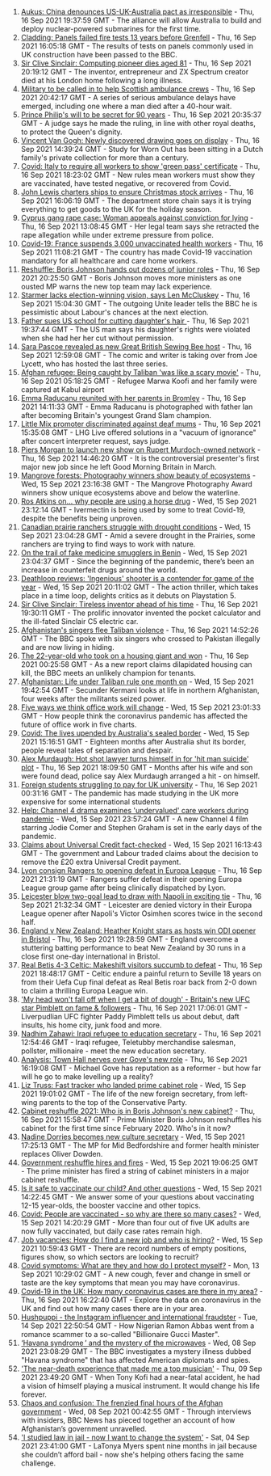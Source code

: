 1. [Aukus: China denounces US-UK-Australia pact as irresponsible](https://www.bbc.co.uk/news/world-58582573?at_medium=RSS&at_campaign=KARANGA) - Thu, 16 Sep 2021 19:37:59 GMT - The alliance will allow Australia to build and deploy nuclear-powered submarines for the first time.
2. [Cladding: Panels failed fire tests 13 years before Grenfell](https://www.bbc.co.uk/news/uk-58584348?at_medium=RSS&at_campaign=KARANGA) - Thu, 16 Sep 2021 16:05:18 GMT - The results of tests on panels commonly used in UK construction have been passed to the BBC.
3. [Sir Clive Sinclair: Computing pioneer dies aged 81](https://www.bbc.co.uk/news/uk-58587521?at_medium=RSS&at_campaign=KARANGA) - Thu, 16 Sep 2021 20:19:12 GMT - The inventor, entrepreneur and ZX Spectrum creator died at his London home following a long illness.
4. [Military to be called in to help Scottish ambulance crews](https://www.bbc.co.uk/news/uk-scotland-scotland-politics-58585349?at_medium=RSS&at_campaign=KARANGA) - Thu, 16 Sep 2021 20:42:17 GMT - A series of serious ambulance delays have emerged, including one where a man died after a 40-hour wait.
5. [Prince Philip's will to be secret for 90 years](https://www.bbc.co.uk/news/uk-58587147?at_medium=RSS&at_campaign=KARANGA) - Thu, 16 Sep 2021 20:35:37 GMT - A judge says he made the ruling, in line with other royal deaths, to protect the Queen's dignity.
6. [Vincent Van Gogh: Newly discovered drawing goes on display](https://www.bbc.co.uk/news/entertainment-arts-58586492?at_medium=RSS&at_campaign=KARANGA) - Thu, 16 Sep 2021 14:39:24 GMT - Study for Worn Out has been sitting in a Dutch family's private collection for more than a century.
7. [Covid: Italy to require all workers to show 'green pass' certificate](https://www.bbc.co.uk/news/world-europe-58590187?at_medium=RSS&at_campaign=KARANGA) - Thu, 16 Sep 2021 18:23:02 GMT - New rules mean workers must show they are vaccinated, have tested negative, or recovered from Covid.
8. [John Lewis charters ships to ensure Christmas stock arrives](https://www.bbc.co.uk/news/business-58581812?at_medium=RSS&at_campaign=KARANGA) - Thu, 16 Sep 2021 16:06:19 GMT - The department store chain says it is trying everything to get goods to the UK for the holiday season.
9. [Cyprus gang rape case: Woman appeals against conviction for lying](https://www.bbc.co.uk/news/uk-england-derbyshire-58583251?at_medium=RSS&at_campaign=KARANGA) - Thu, 16 Sep 2021 13:08:45 GMT - Her legal team says she retracted the rape allegation while under extreme pressure from police.
10. [Covid-19: France suspends 3,000 unvaccinated health workers](https://www.bbc.co.uk/news/world-europe-58581682?at_medium=RSS&at_campaign=KARANGA) - Thu, 16 Sep 2021 11:08:21 GMT - The country has made Covid-19 vaccination mandatory for all healthcare and care home workers.
11. [Reshuffle: Boris Johnson hands out dozens of junior roles](https://www.bbc.co.uk/news/uk-politics-58578385?at_medium=RSS&at_campaign=KARANGA) - Thu, 16 Sep 2021 20:25:50 GMT - Boris Johnson moves more ministers as one ousted MP warns the new top team may lack experience.
12. [Starmer lacks election-winning vision, says Len McCluskey](https://www.bbc.co.uk/news/uk-politics-58583100?at_medium=RSS&at_campaign=KARANGA) - Thu, 16 Sep 2021 15:04:30 GMT - The outgoing Unite leader tells the BBC he is pessimistic about Labour's chances at the next election.
13. [Father sues US school for cutting daughter's hair ](https://www.bbc.co.uk/news/world-us-canada-58591006?at_medium=RSS&at_campaign=KARANGA) - Thu, 16 Sep 2021 19:37:44 GMT - The US man says his daughter's rights were violated when she had her her cut without permission.
14. [Sara Pascoe revealed as new Great British Sewing Bee host](https://www.bbc.co.uk/news/entertainment-arts-58586090?at_medium=RSS&at_campaign=KARANGA) - Thu, 16 Sep 2021 12:59:08 GMT - The comic and writer is taking over from Joe Lycett, who has hosted the last three series.
15. [Afghan refugee: Being caught by Taliban 'was like a scary movie'](https://www.bbc.co.uk/news/uk-england-58576104?at_medium=RSS&at_campaign=KARANGA) - Thu, 16 Sep 2021 05:18:25 GMT - Refugee Marwa Koofi and her family were captured at Kabul airport
16. [Emma Raducanu reunited with her parents in Bromley](https://www.bbc.co.uk/news/uk-england-london-58585022?at_medium=RSS&at_campaign=KARANGA) - Thu, 16 Sep 2021 14:11:33 GMT - Emma Raducanu is photographed with father Ian after becoming Britain's youngest Grand Slam champion.
17. [Little Mix promoter discriminated against deaf mums](https://www.bbc.co.uk/news/entertainment-arts-58587517?at_medium=RSS&at_campaign=KARANGA) - Thu, 16 Sep 2021 15:35:08 GMT - LHG Live offered solutions in a "vacuum of ignorance" after concert interpreter request, says judge.
18. [Piers Morgan to launch new show on Rupert Murdoch-owned network](https://www.bbc.co.uk/news/entertainment-arts-58586493?at_medium=RSS&at_campaign=KARANGA) - Thu, 16 Sep 2021 14:46:20 GMT - It is the controversial presenter's first major new job since he left Good Morning Britain in March.
19. [Mangrove forests: Photography winners show beauty of ecosystems](https://www.bbc.co.uk/news/in-pictures-58558932?at_medium=RSS&at_campaign=KARANGA) - Wed, 15 Sep 2021 23:16:38 GMT - The Mangrove Photography Award winners show unique ecosystems above and below the waterline.
20. [Ros Atkins on... why people are using a horse drug](https://www.bbc.co.uk/news/world-58569849?at_medium=RSS&at_campaign=KARANGA) - Wed, 15 Sep 2021 23:12:14 GMT - Ivermectin is being used by some to treat Covid-19, despite the benefits being unproven.
21. [Canadian prairie ranchers struggle with drought conditions](https://www.bbc.co.uk/news/world-us-canada-58573877?at_medium=RSS&at_campaign=KARANGA) - Wed, 15 Sep 2021 23:04:28 GMT - Amid a severe drought in the Prairies, some ranchers are trying to find ways to work with nature.
22. [On the trail of fake medicine smugglers in Benin](https://www.bbc.co.uk/news/world-africa-58577421?at_medium=RSS&at_campaign=KARANGA) - Wed, 15 Sep 2021 23:04:37 GMT - Since the beginning of the pandemic, there’s been an increase in counterfeit drugs around the world.
23. [Deathloop reviews: 'Ingenious' shooter is a contender for game of the year](https://www.bbc.co.uk/news/entertainment-arts-58571363?at_medium=RSS&at_campaign=KARANGA) - Wed, 15 Sep 2021 20:11:02 GMT - The action thriller, which takes place in a time loop, delights critics as it debuts on Playstation 5.
24. [Sir Clive Sinclair: Tireless inventor ahead of his time](https://www.bbc.co.uk/news/science-environment-29985976?at_medium=RSS&at_campaign=KARANGA) - Thu, 16 Sep 2021 19:30:11 GMT - The prolific innovator invented the pocket calculator and the ill-fated Sinclair C5 electric car.
25. [Afghanistan's singers flee Taliban violence](https://www.bbc.co.uk/news/world-asia-58583217?at_medium=RSS&at_campaign=KARANGA) - Thu, 16 Sep 2021 14:52:26 GMT - The BBC spoke with six singers who crossed to Pakistan illegally and are now living in hiding.
26. [The 22-year-old who took on a housing giant and won](https://www.bbc.co.uk/news/uk-58572341?at_medium=RSS&at_campaign=KARANGA) - Thu, 16 Sep 2021 00:25:58 GMT - As a new report claims dilapidated housing can kill, the BBC meets an unlikely champion for tenants.
27. [Afghanistan: Life under Taliban rule one month on](https://www.bbc.co.uk/news/world-asia-58550640?at_medium=RSS&at_campaign=KARANGA) - Wed, 15 Sep 2021 19:42:54 GMT - Secunder Kermani looks at life in northern Afghanistan, four weeks after the militants seized power.
28. [Five ways we think office work will change](https://www.bbc.co.uk/news/business-58574621?at_medium=RSS&at_campaign=KARANGA) - Wed, 15 Sep 2021 23:01:33 GMT - How people think the coronavirus pandemic has affected the future of office work in five charts.
29. [Covid: The lives upended by Australia's sealed border](https://www.bbc.co.uk/news/world-australia-58540905?at_medium=RSS&at_campaign=KARANGA) - Wed, 15 Sep 2021 15:16:51 GMT - Eighteen months after Australia shut its border, people reveal tales of separation and despair.
30. [Alex Murdaugh: Hot shot lawyer turns himself in for 'hit man suicide' plot](https://www.bbc.co.uk/news/world-us-canada-58577936?at_medium=RSS&at_campaign=KARANGA) - Thu, 16 Sep 2021 18:09:50 GMT - Months after his wife and son were found dead, police say Alex Murdaugh arranged a hit - on himself.
31. [Foreign students struggling to pay for UK university](https://www.bbc.co.uk/news/newsbeat-58558674?at_medium=RSS&at_campaign=KARANGA) - Thu, 16 Sep 2021 00:31:16 GMT - The pandemic has made studying in the UK more expensive for some international students
32. [Help: Channel 4 drama examines 'undervalued' care workers during pandemic](https://www.bbc.co.uk/news/entertainment-arts-58537568?at_medium=RSS&at_campaign=KARANGA) - Wed, 15 Sep 2021 23:57:24 GMT - A new Channel 4 film starring Jodie Comer and Stephen Graham is set in the early days of the pandemic.
33. [Claims about Universal Credit fact-checked](https://www.bbc.co.uk/news/58572989?at_medium=RSS&at_campaign=KARANGA) - Wed, 15 Sep 2021 16:13:43 GMT - The government and Labour traded claims about the decision to remove the £20 extra Universal Credit payment.
34. [Lyon consign Rangers to opening defeat in Europa League](https://www.bbc.co.uk/sport/football/58493153?at_medium=RSS&at_campaign=KARANGA) - Thu, 16 Sep 2021 21:31:19 GMT - Rangers suffer defeat in their opening Europa League group game after being clinically dispatched by Lyon.
35. [Leicester blow two-goal lead to draw with Napoli in exciting tie](https://www.bbc.co.uk/sport/football/58519071?at_medium=RSS&at_campaign=KARANGA) - Thu, 16 Sep 2021 21:32:34 GMT - Leicester are denied victory in their Europa League opener after Napoli's Victor Osimhen scores twice in the second half.
36. [England v New Zealand: Heather Knight stars as hosts win ODI opener in Bristol](https://www.bbc.co.uk/sport/cricket/58588012?at_medium=RSS&at_campaign=KARANGA) - Thu, 16 Sep 2021 19:28:59 GMT - England overcome a stuttering batting performance to beat New Zealand by 30 runs in a close first one-day international in Bristol.
37. [Real Betis 4-3 Celtic: Makeshift visitors succumb to defeat](https://www.bbc.co.uk/sport/football/58493146?at_medium=RSS&at_campaign=KARANGA) - Thu, 16 Sep 2021 18:48:17 GMT - Celtic endure a painful return to Seville 18 years on from their Uefa Cup final defeat as Real Betis roar back from 2-0 down to claim a thrilling Europa League win.
38. ['My head won't fall off when I get a bit of dough' - Britain's new UFC star Pimblett on fame & followers](https://www.bbc.co.uk/sport/mixed-martial-arts/58583832?at_medium=RSS&at_campaign=KARANGA) - Thu, 16 Sep 2021 17:06:01 GMT - Liverpudlian UFC fighter Paddy Pimblett tells us about debut, daft insults, his home city, junk food and more.
39. [Nadhim Zahawi: Iraqi refugee to education secretary](https://www.bbc.co.uk/news/uk-politics-58582399?at_medium=RSS&at_campaign=KARANGA) - Thu, 16 Sep 2021 12:54:46 GMT - Iraqi refugee, Teletubby merchandise salesman, pollster, millionaire - meet the new education secretary.
40. [Analysis: Town Hall nerves over Gove's new role](https://www.bbc.co.uk/news/uk-politics-58583104?at_medium=RSS&at_campaign=KARANGA) - Thu, 16 Sep 2021 16:19:08 GMT - Michael Gove has reputation as a reformer - but how far will he go to make levelling up a reality?
41. [Liz Truss: Fast tracker who landed prime cabinet role](https://www.bbc.co.uk/news/uk-politics-58575895?at_medium=RSS&at_campaign=KARANGA) - Wed, 15 Sep 2021 19:01:02 GMT - The life of the new foreign secretary, from left-wing parents to the top of the Conservative Party.
42. [Cabinet reshuffle 2021: Who is in Boris Johnson's new cabinet?](https://www.bbc.co.uk/news/uk-politics-58574180?at_medium=RSS&at_campaign=KARANGA) - Thu, 16 Sep 2021 15:58:47 GMT - Prime Minister Boris Johnson reshuffles his cabinet for the first time since February 2020. Who's in it now?
43. [Nadine Dorries becomes new culture secretary](https://www.bbc.co.uk/news/entertainment-arts-58575177?at_medium=RSS&at_campaign=KARANGA) - Wed, 15 Sep 2021 17:25:13 GMT - The MP for Mid Bedfordshire and former health minister replaces Oliver Dowden.
44. [Government reshuffle hires and fires](https://www.bbc.co.uk/news/uk-politics-58578673?at_medium=RSS&at_campaign=KARANGA) - Wed, 15 Sep 2021 19:06:25 GMT - The prime minister has fired a string of cabinet ministers in a major cabinet reshuffle.
45. [Is it safe to vaccinate our child? And other questions](https://www.bbc.co.uk/news/world-asia-china-51176409?at_medium=RSS&at_campaign=KARANGA) - Wed, 15 Sep 2021 14:22:45 GMT - We answer some of your questions about vaccinating 12-15 year-olds, the booster vaccine and other topics.
46. [Covid: People are vaccinated - so why are there so many cases?](https://www.bbc.co.uk/news/health-55045639?at_medium=RSS&at_campaign=KARANGA) - Wed, 15 Sep 2021 14:20:29 GMT - More than four out of five UK adults are now fully vaccinated, but daily case rates remain high.
47. [Job vacancies: How do I find a new job and who is hiring?](https://www.bbc.co.uk/news/explainers-53685650?at_medium=RSS&at_campaign=KARANGA) - Wed, 15 Sep 2021 10:59:43 GMT - There are record numbers of empty positions, figures show, so which sectors are looking to recruit?
48. [Covid symptoms: What are they and how do I protect myself?](https://www.bbc.co.uk/news/health-51048366?at_medium=RSS&at_campaign=KARANGA) - Mon, 13 Sep 2021 10:29:02 GMT - A new cough, fever and change in smell or taste are the key symptoms that mean you may have coronavirus.
49. [Covid-19 in the UK: How many coronavirus cases are there in my area?](https://www.bbc.co.uk/news/uk-51768274?at_medium=RSS&at_campaign=KARANGA) - Thu, 16 Sep 2021 16:22:40 GMT - Explore the data on coronavirus in the UK and find out how many cases there are in your area.
50. [Hushpuppi - the Instagram influencer and international fraudster](https://www.bbc.co.uk/news/world-africa-58553109?at_medium=RSS&at_campaign=KARANGA) - Tue, 14 Sep 2021 22:50:54 GMT - How Nigerian Ramon Abbas went from a romance scammer to a so-called "Billionaire Gucci Master".
51. [‘Havana syndrome ’ and the mystery of the microwaves](https://www.bbc.co.uk/news/world-58396698?at_medium=RSS&at_campaign=KARANGA) - Wed, 08 Sep 2021 23:08:29 GMT - The BBC investigates a mystery illness dubbed "Havana syndrome" that has affected American diplomats and spies.
52. ['The near-death experience that made me a top musician'](https://www.bbc.co.uk/news/stories-58465559?at_medium=RSS&at_campaign=KARANGA) - Thu, 09 Sep 2021 23:49:20 GMT - When Tony Kofi had a near-fatal accident, he had a vision of himself playing a musical instrument. It would change his life forever.
53. [Chaos and confusion: The frenzied final hours of the Afghan government](https://www.bbc.co.uk/news/world-asia-58477131?at_medium=RSS&at_campaign=KARANGA) - Wed, 08 Sep 2021 00:42:55 GMT - Through interviews with insiders, BBC News has pieced together an account of how Afghanistan’s government unravelled.
54. ['I studied law in jail - now I want to change the system'](https://www.bbc.co.uk/news/stories-58311196?at_medium=RSS&at_campaign=KARANGA) - Sat, 04 Sep 2021 23:41:00 GMT - LaTonya Myers spent nine months in jail because she couldn’t afford bail - now she's helping others facing the same challenge.
